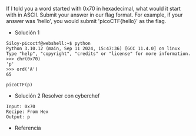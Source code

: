 If I told you a word started with 0x70 in hexadecimal, what would it start with in ASCII.
Submit your answer in our flag format. For example, if your answer was 'hello', you would submit 'picoCTF{hello}' as the flag.

- Solución 1
```
Siloy-picoctf@webshell:~$ python
Python 3.10.12 (main, Sep 11 2024, 15:47:36) [GCC 11.4.0] on linux
Type "help", "copyright", "credits" or "license" for more information.
>>> chr(0x70)
'p'
>>> ord('A')
65

picoCTF(p)
```
* Solución 2
Resolver con cyberchef
```
Input: 0x70
Recipe: From Hex
Output: p
```
* Referencia